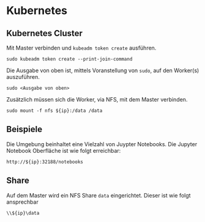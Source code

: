 Kubernetes
==========

Kubernetes Cluster
------------------

Mit Master verbinden und `kubeadm token create` ausführen. 

    sudo kubeadm token create --print-join-command
    
Die Ausgabe von oben ist, mittels Voranstellung von `sudo`, auf den Worker(s) auszuführen.    
    
    sudo <Ausgabe von oben>
    
Zusätzlich müssen sich die Worker, via NFS, mit dem Master verbinden.

    sudo mount -f nfs ${ip}:/data /data    

Beispiele
---------

Die Umgebung beinhaltet eine Vielzahl von Juypter Notebooks. Die Jupyter Notebook Oberfläche ist wie folgt erreichbar:

    http://${ip}:32188/notebooks

Share
-----

Auf dem Master wird ein NFS Share `data` eingerichtet. Dieser ist wie folgt ansprechbar

    \\${ip}\data
